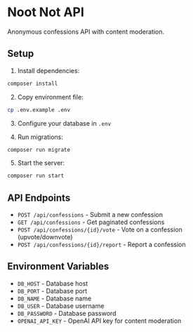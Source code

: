 # Noot Not API

Anonymous confessions API with content moderation.

## Setup

1. Install dependencies:

```bash
composer install
```

2. Copy environment file:

```bash
cp .env.example .env
```

3. Configure your database in `.env`

4. Run migrations:

```bash
composer run migrate
```

5. Start the server:

```bash
composer run start
```

## API Endpoints

- `POST /api/confessions` - Submit a new confession
- `GET /api/confessions` - Get paginated confessions
- `POST /api/confessions/{id}/vote` - Vote on a confession (upvote/downvote)
- `POST /api/confessions/{id}/report` - Report a confession

## Environment Variables

- `DB_HOST` - Database host
- `DB_PORT` - Database port
- `DB_NAME` - Database name
- `DB_USER` - Database username
- `DB_PASSWORD` - Database password
- `OPENAI_API_KEY` - OpenAI API key for content moderation
